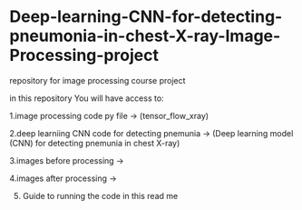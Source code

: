 # Deep-learning-CNN-for-detecting-pneumonia-in-chest-X-ray-Image-Processing-project
repository for  image processing course project

in this repository You will have access to: 

1.image processing code py file -> (tensor_flow_xray)

2.deep learniing CNN code for detecting pnemunia -> (Deep learning model (CNN) for detecting pnemunia in chest X-ray)

3.images before processing ->

4.images after processing ->

5. Guide to running the code in this read me
